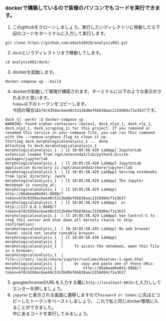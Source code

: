 ### dockerで構築しているので皆様のパソコンでもコードを実行できます。
1. このgithubをクローンしましょう。実行したいディレクトリに移動したら下記のコードをターミナルに入力して実行します。
```
git clone https://github.com/adachi0919/analysis001.git
```
2. `dock`というディレクトリまで移動してします。
```
cd analysis001/dock/
```
3. dockerを起動します。
```
docker-compose up --build
```
4. dockerが起動して環境が構築されます。ターミナルに以下のような表示がされるかと思います。  
`toke=`以下のトークンをコピーします。  
今回の場合は`b7dc9350ac6ae40c5313bd0ef6b838aac2158d04cf1e3637`です。
```
dock (🐳 :work) :$ docker-compose up
WARNING: Found orphan containers (dalex1, dock_nlp3_1, dock_nlp_1, dock_nlp2_1, dock_scraping_1) for this project. If you removed or renamed this service in your compose file, you can run this command with the --remove-orphans flag to clean it up.
Starting dock_morphologicalanalysis_1 ... done
Attaching to dock_morphologicalanalysis_1
morphologicalanalysis_1  | [I 10:05:58.426 LabApp] JupyterLab extension loaded from /opt/anaconda3/lib/python3.8/site-packages/jupyterlab
morphologicalanalysis_1  | [I 10:05:58.426 LabApp] JupyterLab application directory is /opt/anaconda3/share/jupyter/lab
morphologicalanalysis_1  | [I 10:05:58.429 LabApp] Serving notebooks from local directory: /work
morphologicalanalysis_1  | [I 10:05:58.429 LabApp] The Jupyter Notebook is running at:
morphologicalanalysis_1  | [I 10:05:58.429 LabApp] http://66abead6e041:8888/?token=b7dc9350ac6ae40c5313bd0ef6b838aac2158d04cf1e3637
morphologicalanalysis_1  | [I 10:05:58.429 LabApp]  or http://127.0.0.1:8888/?token=b7dc9350ac6ae40c5313bd0ef6b838aac2158d04cf1e3637
morphologicalanalysis_1  | [I 10:05:58.429 LabApp] Use Control-C to stop this server and shut down all kernels (twice to skip confirmation).
morphologicalanalysis_1  | [W 10:05:58.435 LabApp] No web browser found: could not locate runnable browser.
morphologicalanalysis_1  | [C 10:05:58.436 LabApp]
morphologicalanalysis_1  |
morphologicalanalysis_1  |     To access the notebook, open this file in a browser:
morphologicalanalysis_1  |         file:///root/.local/share/jupyter/runtime/nbserver-1-open.html
morphologicalanalysis_1  |     Or copy and paste one of these URLs:
morphologicalanalysis_1  |         http://66abead6e041:8888/?token=b7dc9350ac6ae40c5313bd0ef6b838aac2158d04cf1e3637
```
5. googlechromeのURLを入力する欄に`http://localhost:8826/`と入力ししてエンターを押しましょう。  
6. `jupyter`と表示される画面に遷移しますので`Password or token:`に先ほどコピーしたトークンをペーストしましょう。
これで私と同じdocker環境に入ることができました。  
中にあるコードを実行してみましょう。
